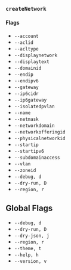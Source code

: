 ### `createNetwork`

#### Flags

- `--account`
- `--aclid`
- `--acltype`
- `--displaynetwork`
- `--displaytext`
- `--domainid`
- `--endip`
- `--endipv6`
- `--gateway`
- `--ip6cidr`
- `--ip6gateway`
- `--isolatedpvlan`
- `--name`
- `--netmask`
- `--networkdomain`
- `--networkofferingid`
- `--physicalnetworkid`
- `--startip`
- `--startipv6`
- `--subdomainaccess`
- `--vlan`
- `--zoneid`
- `--debug, d`
- `--dry-run, D`
- `--region, r`

## Global Flags

- `--debug, d`
- `--dry-run, D`
- `--dry-json, j`
- `--region, r`
- `--theme, t`
- `--help, h`
- `--version, v`
